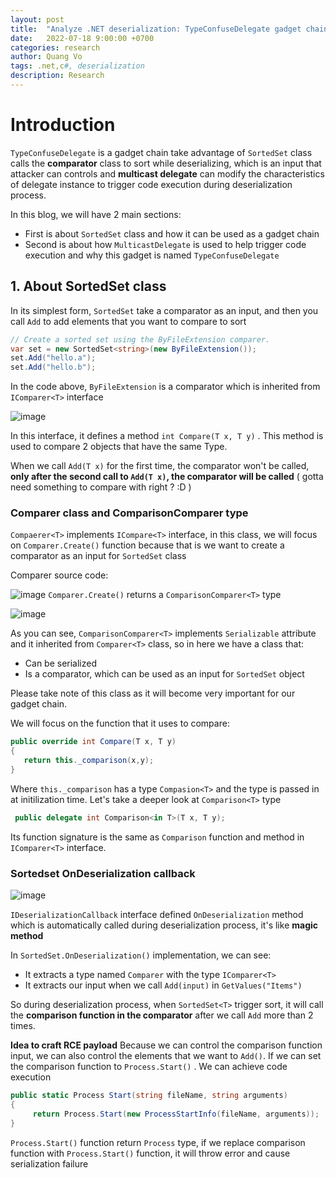 ```yaml
---
layout: post
title:  "Analyze .NET deserialization: TypeConfuseDelegate gadget chain"
date:   2022-07-18 9:00:00 +0700
categories: research
author: Quang Vo
tags: .net,c#, deserialization
description: Research
---
```


# Introduction
`TypeConfuseDelegate` is a gadget chain take advantage of `SortedSet` class calls the **comparator** class to sort while deserializing, which is an input that attacker can controls and **multicast delegate** can modify the characteristics of delegate instance to trigger code execution during deserialization process.

In this blog, we will have 2 main sections:
- First is about `SortedSet` class and how it can be used as a gadget chain
- Second is about how `MulticastDelegate` is used to help trigger code execution and why this gadget is named `TypeConfuseDelegate`

## 1. About SortedSet class

In its simplest form, `SortedSet` take a comparator as an input, and then you call `Add` to add elements that you want to compare to sort

```c#
// Create a sorted set using the ByFileExtension comparer.
var set = new SortedSet<string>(new ByFileExtension());
set.Add("hello.a");
set.Add("hello.b");
```
In the code above, `ByFileExtension` is a comparator which is inherited from `IComparer<T>` interface

![image](https://user-images.githubusercontent.com/37280106/179691068-5673d40f-8110-4bf7-9da8-9e899bba6413.png)

In this interface, it defines a method `int Compare(T x, T y)` . This method is used to compare 2 objects that have the same Type.

When we call `Add(T x)` for the first time, the comparator won't be called, **only after the second call to `Add(T x)`, the comparator will be called** ( gotta need something to compare with right ? :D )

### Comparer class and ComparisonComparer type
`Compaerer<T>` implements `ICompare<T>` interface, in this class, we will focus on `Comparer.Create()` function because that is we want to create a comparator as an input for `SortedSet` class

Comparer<T> source code:
 
![image](https://user-images.githubusercontent.com/37280106/179693031-e8c73288-43a0-40eb-b787-3ecdf2da21dc.png)
`Comparer.Create()` returns a `ComparisonComparer<T>` type 

![image](https://user-images.githubusercontent.com/37280106/179693620-eff8cf2a-f805-4871-9a38-06e1529651fe.png)

As you can see, `ComparisonComparer<T>` implements `Serializable` attribute and it inherited from `Comparer<T>` class, so in here we have a class that:
 - Can be serialized
 - Is a comparator, which can be used as an input for `SortedSet` object
 
Please take note of this class as it will become very important for our gadget chain.
 
We will focus on the function that it uses to compare:
 ```c#
 public override int Compare(T x, T y)
 {
    return this._comparison(x,y);
 }

 ```
Where `this._comparison` has a type `Compasion<T>`  and the type is passed in at initilization time. Let's take a deeper look at `Comparison<T>` type
```c#
 public delegate int Comparison<in T>(T x, T y);
```
Its function signature is the same as `Comparison` function and method in `IComparer<T>` interface.

### Sortedset OnDeserialization callback

![image](https://user-images.githubusercontent.com/37280106/179709064-a3acea30-dac4-481d-9d99-ef7d52250f16.png)
 
`IDeserializationCallback` interface defined `OnDeserialization` method which is automatically called during deserialization process, it's like **magic method** 

In `SortedSet.OnDeserialization()` implementation, we can see:
- It extracts a type named `Comparer` with the type `IComparer<T>`
- It extracts our input when we call `Add(input)` in `GetValues("Items")` 

So during deserialization process, when `SortedSet<T>` trigger sort, it will call the **comparison function in the comparator** after we call `Add` more than 2 times.

**Idea to craft RCE payload**
Because we can control the comparison function input, we can also control the elements that we want to `Add()`. If we can set the comparison function to `Process.Start()` . We can achieve code execution

```c#
public static Process Start(string fileName, string arguments)
{
	 return Process.Start(new ProcessStartInfo(fileName, arguments));
}
```

`Process.Start()` function return `Process` type, if we replace comparison function with `Process.Start()` function, it will throw error and cause serialization failure

